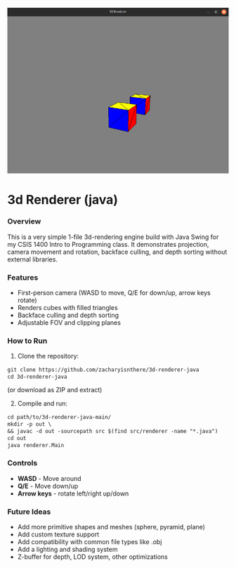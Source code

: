 ![3D Renderer Screenshot](screenshots/3d-renderer-screenshot_07-30-2025.png)
# 3d Renderer (java)
### Overview
This is a very simple 1-file 3d-rendering engine build with Java Swing for my CSIS 1400 Intro to Programming class. It demonstrates projection, camera movement and rotation, backface culling, and depth sorting without external libraries. 

### Features
* First-person camera (WASD to move, Q/E for down/up, arrow keys rotate)
* Renders cubes with filled triangles
* Backface culling and depth sorting
* Adjustable FOV and clipping planes

### How to Run
1. Clone the repository:
```
git clone https://github.com/zacharyisnthere/3d-renderer-java
cd 3d-renderer-java
```
(or download as ZIP and extract)

2. Compile and run:
```
cd path/to/3d-renderer-java-main/
mkdir -p out \
&& javac -d out -sourcepath src $(find src/renderer -name "*.java")
cd out
java renderer.Main
```

### Controls
* **WASD** - Move around
* **Q/E** - Move down/up
* **Arrow keys** - rotate left/right up/down

### Future Ideas
* Add more primitive shapes and meshes (sphere, pyramid, plane)
* Add custom texture support
* Add compatibility with common file types like .obj
* Add a lighting and shading system
* Z-buffer for depth, LOD system, other optimizations
